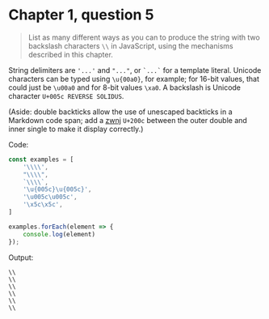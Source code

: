 # Chapter 1, question 5

> List as many different ways as you can to produce the string with two backslash characters `\\` in JavaScript, using the mechanisms described in this chapter.

String delimiters are `'...'` and `"..."`, or ``‌`...`‌`` for a template literal. Unicode characters can be typed using `\u{00a0}`, for example; for 16-bit values, that could just be `\u00a0` and for 8-bit values `\xa0`. A backslash is Unicode character `U+005c REVERSE SOLIDUS`.

(Aside: double backticks allow the use of unescaped backticks in a Markdown code span; add a [zwnj](https://en.wikipedia.org/wiki/Zero-width_non-joiner) `U+200c` between the outer double and inner single to make it display correctly.)

Code:

```javascript
const examples = [
    '\\\\',
    "\\\\",
    `\\\\`,
    '\u{005c}\u{005c}',
    '\u005c\u005c',
    '\x5c\x5c',
]

examples.forEach(element => {
    console.log(element)
});
```

Output:

```text
\\
\\
\\
\\
\\
\\
```
